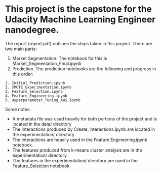 # This project is the capstone for the Udacity Machine Learning Engineer nanodegree.

The report (report.pdf) outlines the steps taken in this project. There are two main parts:
  1. Market Segmentation: The notebook for this is Market_Segmentation_Final.ipynb
  2. Prediction. The prediction notebooks are the following and progress in this order:

    1. Initial_Prediction.ipynb
    2. SMOTE_Experimentation.ipynb
    3. Feature_Selection.ipynb
    4. Feature_Engineering.ipynb
    5. Hyperparameter_Tuning_AWS.ipynb

Some notes:

 * A metadata file was used heavily for both portions of the project and is located in the data/ directory
 * The interactions produced by Create_Interactions.ipynb are located in the experimentation/ directory
 * The interactions are heavily used in the Feature Engineering.ipynb notebook.
 * The features produced from k-means cluster analysis are in the experimentation/ directory.
 * The features in the experimentation/ directory are used in the Feature_Selection notebook.


